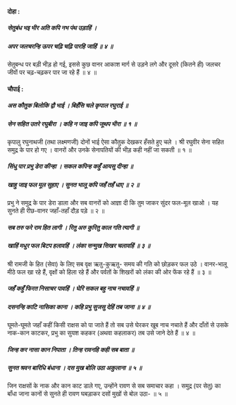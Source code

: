 #### दोहा :

##### सेतुबंध भइ भीर अति कपि नभ पंथ उड़ाहिं ।
##### अपर जलचरन्हि ऊपर चढ़ि चढ़ि पारहि जाहिं ॥ ४ ॥

सेतुबन्ध पर बड़ी भीड़ हो गई, इससे कुछ वानर आकाश मार्ग से उड़ने लगे और दूसरे (कितने ही) जलचर जीवों पर चढ़-चढ़कर पार जा रहे हैं ॥ ४ ॥

#### चौपाई :

##### अस कौतुक बिलोकि द्वौ भाई । बिहँसि चले कृपाल रघुराई ॥
##### सेन सहित उतरे रघुबीरा । कहि न जाइ कपि जूथप भीरा ॥ १ ॥

कृपालु रघुनाथजी (तथा लक्ष्मणजी) दोनों भाई ऐसा कौतुक देखकर हँसते हुए चले । श्री रघुवीर सेना सहित समुद्र के पार हो गए । वानरों और उनके सेनापतियों की भीड़ कही नहीं जा सकती ॥ १ ॥

##### सिंधु पार प्रभु डेरा कीन्हा । सकल कपिन्ह कहुँ आयसु दीन्हा ॥
##### खाहु जाइ फल मूल सुहाए । सुनत भालू कपि जहँ तहँ धाए ॥ २ ॥

प्रभु ने समुद्र के पार डेरा डाला और सब वानरों को आज्ञा दी कि तुम जाकर सुंदर फल-मूल खाओ । यह सुनते ही रीछ-वानर जहाँ-तहाँ दौड़ पड़े ॥ २ ॥

##### सब तरु फरे राम हित लागी । रितु अरु कुरितु काल गति त्यागी ॥
##### खाहिं मधुर फल बिटप हलावहिं । लंका सन्मुख सिखर चलावहिं ॥ ३ ॥

श्री रामजी के हित (सेवा) के लिए सब वृक्ष ऋतु-कुऋतु- समय की गति को छोड़कर फल उठे । वानर-भालू मीठे फल खा रहे हैं, वृक्षों को हिला रहे हैं और पर्वतों के शिखरों को लंका की ओर फेंक रहे हैं ॥ ३ ॥

##### जहँ कहुँ फिरत निसाचर पावहिं । घेरि सकल बहु नाच नचावहिं ॥
##### दसनन्हि काटि नासिका काना । कहि प्रभु सुजसु देहिं तब जाना ॥ ४ ॥

घूमते-घूमते जहाँ कहीं किसी राक्षस को पा जाते हैं तो सब उसे घेरकर खूब नाच नचाते हैं और दाँतों से उसके नाक-कान काटकर, प्रभु का सुयश कहकर (अथवा कहलाकर) तब उसे जाने देते हैं ॥ ४ ॥

##### जिन्ह कर नासा कान निपाता । तिन्ह रावनहि कही सब बाता ॥
##### सुनत श्रवन बारिधि बंधाना । दस मुख बोलि उठा अकुलाना ॥ ५ ॥

जिन राक्षसों के नाक और कान काट डाले गए, उन्होंने रावण से सब समाचार कहा । समुद्र (पर सेतु) का बाँधा जाना कानों से सुनते ही रावण घबड़ाकर दसों मुखों से बोल उठा- ॥ ५ ॥